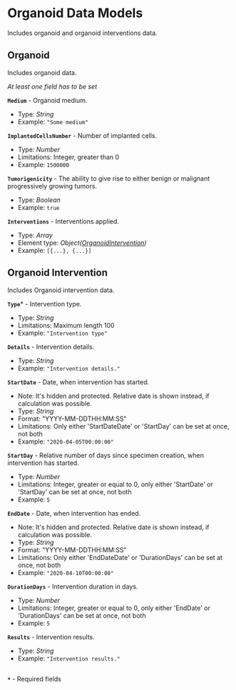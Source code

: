 # Organoid Data Models
Includes organoid and organoid interventions data.

## Organoid
Includes organoid data.

_At least one field has to be set_

**`Medium`** - Organoid medium.
- Type: _String_
- Example: `"Some medium"`

**`ImplantedCellsNumber`** - Number of implanted cells.
- Type: _Number_
- Limitations: Integer, greater than 0
- Example: `1500000`

**`Tumorigenicity`** - The ability to give rise to either benign or malignant progressively growing tumors.
- Type: _Boolean_
- Example: `true`

**`Interventions`** - Interventions applied.
- Type: _Array_
- Element type: _Object([OrganoidIntervention](api-specimens-models-organoid.md#organoid-intervention))_
- Example: `[{...}, {...}]`

## Organoid Intervention
Includes Organoid intervention data.

**`Type`*** - Intervention type.
- Type: _String_
- Limitations: Maximum length 100
- Example: `"Intervention type"`

**`Details`** - Intervention details.
- Type: _String_
- Example: `"Intervention details."`

**`StartDate`** - Date, when intervention has started.
- Note: It's hidden and protected. Relative date is shown instead, if calculation was possible.
- Type: _String_
- Format: "YYYY-MM-DDTHH:MM:SS"
- Limitations: Only either 'StartDateDate' or 'StartDay' can be set at once, not both
- Example: `"2020-04-05T00:00:00"`

**`StartDay`** - Relative number of days since specimen creation, when intervention has started.
- Type: _Number_
- Limitations: Integer, greater or equal to 0, only either 'StartDate' or 'StartDay' can be set at once, not both
- Example: `5`

**`EndDate`** - Date, when intervention has ended.
- Note: It's hidden and protected. Relative date is shown instead, if calculation was possible.
- Type: _String_
- Format: "YYYY-MM-DDTHH:MM:SS"
- Limitations: Only either 'EndDateDate' or 'DurationDays' can be set at once, not both
- Example: `"2020-04-10T00:00:00"`

**`DurationDays`** - Intervention duration in days.
- Type: _Number_
- Limitations: Integer, greater or equal to 0, only either 'EndDate' or 'DurationDays' can be set at once, not both
- Example: `5`

**`Results`** - Intervention results.
- Type: _String_
- Example: `"Intervention results."`

##
**`*`** - Required fields
